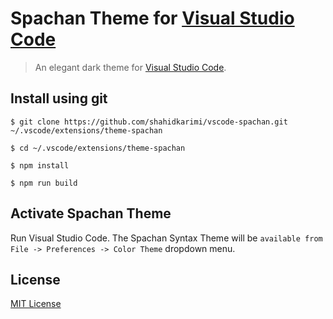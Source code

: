 # Spachan Theme for [Visual Studio Code](http://code.visualstudio.com)

> An elegant dark theme for [Visual Studio Code](http://code.visualstudio.com).


## Install using git

``$ git clone https://github.com/shahidkarimi/vscode-spachan.git ~/.vscode/extensions/theme-spachan``

``$ cd ~/.vscode/extensions/theme-spachan``

``$ npm install``

``$ npm run build``

## Activate Spachan Theme

Run Visual Studio Code. The Spachan Syntax Theme will be ``available from File -> Preferences -> Color Theme`` dropdown menu.

## License

[MIT License](./LICENSE)

